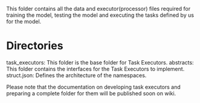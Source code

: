 This folder contains all the data and executor(processor) files required for training the model, testing the model and
executing the tasks defined by us for the model.

Directories
==================
task_executors: This folder is the base folder for Task Executors.
    abstracts: This folder contains the interfaces for the Task Executors to implement.
    struct.json: Defines the architecture of the namespaces.

Please note that the documentation on developing task executors and preparing a complete folder for them will be
published soon on wiki.